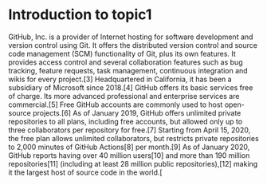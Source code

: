 # Introduction to topic1
GitHub, Inc. is a provider of Internet hosting for software development and version control using Git. It offers the distributed version control and source code management (SCM) functionality of Git, plus its own features. It provides access control and several collaboration features such as bug tracking, feature requests, task management, continuous integration and wikis for every project.[3] Headquartered in California, it has been a subsidiary of Microsoft since 2018.[4]
GitHub offers its basic services free of charge. Its more advanced professional and enterprise services are commercial.[5] Free GitHub accounts are commonly used to host open-source projects.[6] As of January 2019, GitHub offers unlimited private repositories to all plans, including free accounts, but allowed only up to three collaborators per repository for free.[7] Starting from April 15, 2020, the free plan allows unlimited collaborators, but restricts private repositories to 2,000 minutes of GitHub Actions[8] per month.[9] As of January 2020, GitHub reports having over 40 million users[10] and more than 190 million repositories[11] (including at least 28 million public repositories),[12] making it the largest host of source code in the world.[
